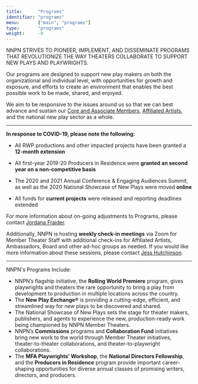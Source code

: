 ```yaml
---
title:      "Programs"
identifier: "programs"
menu:       ["main", "programs"]
type:       "programs"
weight:     -9
---
```


<span class="lead-in">NNPN STRIVES TO PIONEER, IMPLEMENT, AND DISSEMINATE PROGRAMS THAT REVOLUTIONIZE THE WAY THEATERS COLLABORATE TO SUPPORT NEW PLAYS AND PLAYWRIGHTS.</span>

Our programs are designed to support new play makers on both the organizational and individual level, with opportunities for growth and exposure, and efforts to create an environment that enables the best possible work to be made, shared, and enjoyed.

We aim to be responsive to the issues around us so that we can best advance and sustain our [Core and Associate Members](/member-theaters), [Affiliated Artists](/affiliated-artists), and the national new play sector as a whole.

---


**In response to COVID-19, please note the following:**

- All RWP productions and other impacted projects have been granted a **12-month extension**

- All first-year 2019-20 Producers in Residence were **granted an second year on a non-competitive basis**

- The 2020 and 2021 Annual Conference & Engaging Audiences Summit, as well as the 2020 National Showcase of New Plays were moved **online**

- All funds for **current projects** were released and reporting deadlines extended
  
For more information about on-going adjustments to Programs, please contact [Jordana Fraider](mailto:jordana@nnpn.org). 

Additionally, NNPN is hosting **weekly check-in meetings** via Zoom for Member Theater Staff with additional check-ins for Affiliated Artists, Ambassadors, Board and other ad-hoc groups as needed. If you would like more information about these sessions, please contact [Jess Hutchinson](mailto:jess@nnpn.org).

---


NNPN's Programs Include:

- NNPN’s flagship initiative, the **Rolling World Premiere** program, gives playwrights and theaters the rare opportunity to bring a play from development to production in multiple locations across the country.
- The **New Play Exchange®** is providing a cutting-edge, efficient, and streamlined way for new plays to be discovered and shared.
- The National Showcase of New Plays sets the stage for theater makers, publishers, and agents to experience the new, production-ready work being championed by NNPN Member Theaters.
- NNPN’s **Commissions** programs and **Collaboration Fund** initiatives bring new work to the world through Member Theater initiatives, theater-to-theater collaborations, and theater-to-playwright collaborations.
- The **MFA Playwrights’ Workshop**, the **National Directors Fellowship**, and the **Producers in Residence** program provide important career-shaping opportunities for diverse annual classes of promising writers, directors, and producers.
